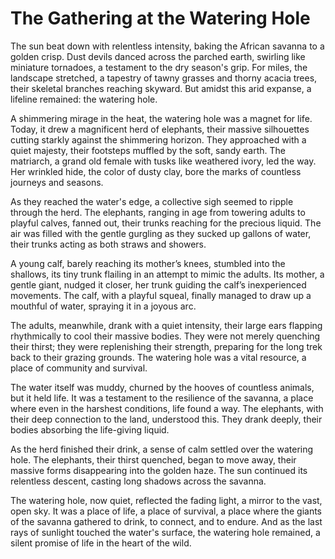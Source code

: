 # The Gathering at the Watering Hole

The sun beat down with relentless intensity, baking the African savanna to a golden crisp. Dust devils danced across the parched earth, swirling like miniature tornadoes, a testament to the dry season's grip. For miles, the landscape stretched, a tapestry of tawny grasses and thorny acacia trees, their skeletal branches reaching skyward. But amidst this arid expanse, a lifeline remained: the watering hole.

A shimmering mirage in the heat, the watering hole was a magnet for life. Today, it drew a magnificent herd of elephants, their massive silhouettes cutting starkly against the shimmering horizon. They approached with a quiet majesty, their footsteps muffled by the soft, sandy earth. The matriarch, a grand old female with tusks like weathered ivory, led the way. Her wrinkled hide, the color of dusty clay, bore the marks of countless journeys and seasons.

As they reached the water's edge, a collective sigh seemed to ripple through the herd. The elephants, ranging in age from towering adults to playful calves, fanned out, their trunks reaching for the precious liquid. The air was filled with the gentle gurgling as they sucked up gallons of water, their trunks acting as both straws and showers.

A young calf, barely reaching its mother’s knees, stumbled into the shallows, its tiny trunk flailing in an attempt to mimic the adults. Its mother, a gentle giant, nudged it closer, her trunk guiding the calf’s inexperienced movements. The calf, with a playful squeal, finally managed to draw up a mouthful of water, spraying it in a joyous arc.

The adults, meanwhile, drank with a quiet intensity, their large ears flapping rhythmically to cool their massive bodies. They were not merely quenching their thirst; they were replenishing their strength, preparing for the long trek back to their grazing grounds. The watering hole was a vital resource, a place of community and survival.

The water itself was muddy, churned by the hooves of countless animals, but it held life. It was a testament to the resilience of the savanna, a place where even in the harshest conditions, life found a way. The elephants, with their deep connection to the land, understood this. They drank deeply, their bodies absorbing the life-giving liquid.

As the herd finished their drink, a sense of calm settled over the watering hole. The elephants, their thirst quenched, began to move away, their massive forms disappearing into the golden haze. The sun continued its relentless descent, casting long shadows across the savanna.

The watering hole, now quiet, reflected the fading light, a mirror to the vast, open sky. It was a place of life, a place of survival, a place where the giants of the savanna gathered to drink, to connect, and to endure. And as the last rays of sunlight touched the water's surface, the watering hole remained, a silent promise of life in the heart of the wild.
